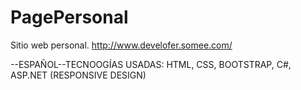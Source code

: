# PagePersonal
Sitio web personal.
http://www.develofer.somee.com/

--ESPAÑOL--TECNOOGÍAS USADAS: HTML, CSS, BOOTSTRAP, C#, ASP.NET (RESPONSIVE DESIGN)
